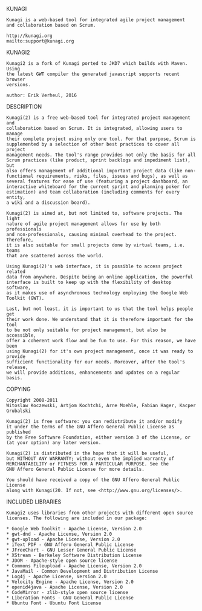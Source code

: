 KUNAGI

    Kunagi is a web-based tool for integrated agile project management
    and collaboration based on Scrum.

    http://kunagi.org
    mailto:support@kunagi.org

KUNAGI2

    Kunagi2 is a fork of Kunagi ported to JKD7 which builds with Maven. Using
    the latest GWT compiler the generated javascript supports recent browser 
    versions.

    author: Erik Verheul, 2016
	
DESCRIPTION

    Kunagi(2) is a free web-based tool for integrated project management and
    collaboration based on Scrum. It is integrated, allowing users to manage
    their complete project using only one tool. For that purpose, Scrum is
    supplemented by a selection of other best practices to cover all project
    management needs. The tool's range provides not only the basis for all
    Scrum practices (like product, sprint backlogs and impediment list), but
    also offers management of additional important project data (like non-
    functional requirements, risks, files, issues and bugs), as well as
    several features for ease of use (featuring a project dashboard, an
    interactive whiteboard for the current sprint and planning poker for
    estimation) and team collaboration (including comments for every entity,
    a wiki and a discussion board).

    Kunagi(2) is aimed at, but not limited to, software projects. The light
    nature of agile project management allows for use by both professionals
    and non-professionals, causing minimal overhead to the project. Therefore,
    it is also suitable for small projects done by virtual teams, i.e. teams
    that are scattered across the world.

    Using Kunagi(2)'s web interface, it is possible to access project related
    data from anywhere. Despite being an online application, the powerful
    interface is built to keep up with the flexibility of desktop software,
    as it makes use of asynchronous technology employing the Google Web
    Toolkit (GWT).

    Last, but not least, it is important to us that the tool helps people get
    their work done. We understand that it is therefore important for the tool
    to be not only suitable for project management, but also be accessible,
    offer a coherent work flow and be fun to use. For this reason, we have been
    using Kunagi(2) for it's own project management, once it was ready to provide
    sufficient functionality for our needs. Moreover, after the tool's release,
    we will provide additions, enhancements and updates on a regular basis.


COPYING

    Copyright 2008-2011
    Witoslaw Koczewski, Artjom Kochtchi, Arne Moehle, Fabian Hager, Kacper Grubalski

    Kunagi(2) is free software: you can redistribute it and/or modify
    it under the terms of the GNU Affero General Public License as published
    by the Free Software Foundation, either version 3 of the License, or
    (at your option) any later version.

    Kunagi(2) is distributed in the hope that it will be useful,
    but WITHOUT ANY WARRANTY; without even the implied warranty of
    MERCHANTABILITY or FITNESS FOR A PARTICULAR PURPOSE. See the
    GNU Affero General Public License for more details.

    You should have received a copy of the GNU Affero General Public License
    along with Kunagi(20. If not, see <http://www.gnu.org/licenses/>.

    
INCLUDED LIBRARIES

    Kunagi2 uses libraries from other projects with different open source
    licenses. The following are included in our package:

    * Google Web Toolkit - Apache License, Version 2.0
    * gwt-dnd - Apache License, Version 2.0
    * gwt-upload - Apache License, Version 2.0
    * iText PDF - GNU Affero General Public License
    * JFreeChart - GNU Lesser General Public License
    * XStream - Berkeley Software Distribution License
    * JDOM - Apache-style open source license
    * Commons Fileupload - Apache License, Version 2.0
    * JavaMail - Common Development and Distribution License
    * Log4j - Apache License, Version 2.0
    * Velocity Engine - Apache License, Version 2.0
    * openid4java - Apache License, Version 2.0
    * CodeMirror - zlib-style open source license
    * Liberation Fonts - GNU General Public License
    * Ubuntu Font - Ubuntu Font License

    